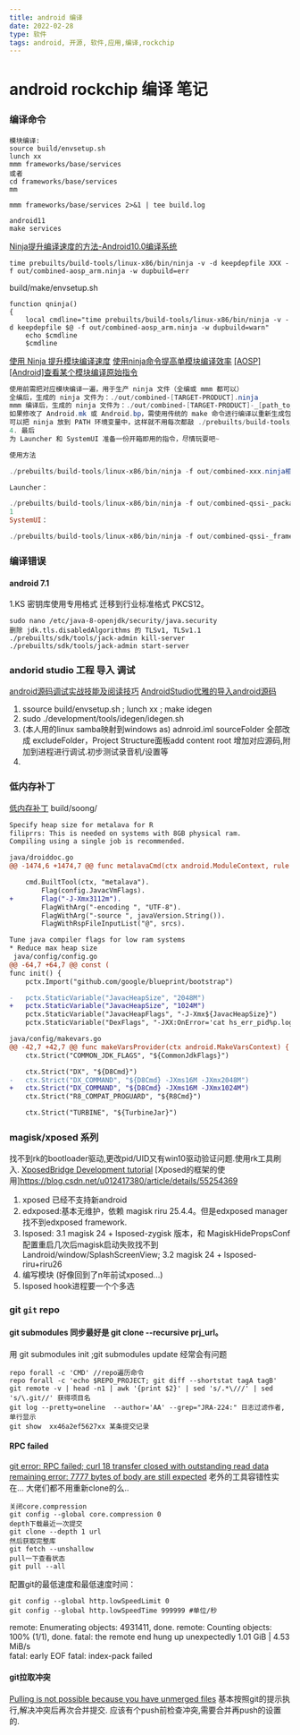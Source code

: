 ```yaml
---
title: android 编译
date: 2022-02-28
type: 软件
tags: android, 开源, 软件,应用,编译,rockchip
---
```


# android rockchip 编译 笔记

### 编译命令
```
模块编译:
source build/envsetup.sh 
lunch xx
mmm frameworks/base/services 
或者
cd frameworks/base/services 
mm

mmm frameworks/base/services 2>&1 | tee build.log
```
```
android11
make services
```
[Ninja提升编译速度的方法-Android10.0编译系统](https://blog.csdn.net/mafei852213034/article/details/117808410)
```
time prebuilts/build-tools/linux-x86/bin/ninja -v -d keepdepfile XXX -f out/combined-aosp_arm.ninja -w dupbuild=err
```

build/make/envsetup.sh
```shell
function qninja()
{
    local cmdline="time prebuilts/build-tools/linux-x86/bin/ninja -v -d keepdepfile $@ -f out/combined-aosp_arm.ninja -w dupbuild=warn"
    echo $cmdline
    $cmdline

```

[使用 Ninja 提升模块编译速度](https://blog.csdn.net/shensky711/article/details/103480730/)
[使用ninja命令提高单模块编译效率](https://www.cnblogs.com/szsky/articles/10812959.html)
[[AOSP][Android]查看某个模块编译原始指令](https://blog.csdn.net/u014175785/article/details/115319550)
```powershell
使用前需把对应模块编译一遍，用于生产 ninja 文件（全编或 mmm 都可以）
全编后，生成的 ninja 文件为：./out/combined-[TARGET-PRODUCT].ninja
mmm 编译后，生成的 ninja 文件为：./out/combined-[TARGET-PRODUCT]-_[path_to_your_module_makefile].ninja，比如：./out/combined-aosp_walleye-_packages_apps_Launcher3_Android.mk.ninja
如果修改了 Android.mk 或 Android.bp，需使用传统的 make 命令进行编译以重新生成包含新依赖规则的 ninja 文件
可以把 ninja 放到 PATH 环境变量中，这样就不用每次都敲 ./prebuilts/build-tools/linux-x86/bin/ninja 这个路径了
4. 最后
为 Launcher 和 SystemUI 准备一份开箱即用的指令，尽情玩耍吧~

使用方法

./prebuilts/build-tools/linux-x86/bin/ninja -f out/combined-xxx.ninja相当于make，xxx为对应的lunch项，

Launcher：

./prebuilts/build-tools/linux-x86/bin/ninja -f out/combined-qssi-_packages_apps_Launcher3_Android.mk.ninja Launcher3QuickStep
1
SystemUI：

./prebuilts/build-tools/linux-x86/bin/ninja -f out/combined-qssi-_frameworks_base_packages_SystemUI_Android.mk.ninja SystemUI
```

### 编译错误

#### android 7.1
1.KS 密钥库使用专用格式 迁移到行业标准格式 PKCS12。
```
sudo nano /etc/java-8-openjdk/security/java.security
删除 jdk.tls.disabledAlgorithms 的 TLSv1, TLSv1.1 
./prebuilts/sdk/tools/jack-admin kill-server
./prebuilts/sdk/tools/jack-admin start-server
```

### andorid studio 工程 导入 调试
[android源码调试实战技能及阅读技巧](https://www.sohu.com/a/501834001_121119002)
[AndroidStudio优雅的导入android源码](https://blog.csdn.net/hbdatouerzi/article/details/86561228)
1. ssource build/envsetup.sh ; lunch xx ; make idegen
2. sudo ./development/tools/idegen/idegen.sh
3. (本人用的linux samba映射到windows as) adnroid.iml sourceFolder 全部改成 excludeFolder，Project Structure面板add content root 增加对应源码,附加到进程进行调试.初步测试录音机/设置等
4. 
### 低内存补丁
[低内存补丁](https://github.com/masemoel/build_soong_legion-r)
build/soong/
```diff
Specify heap size for metalava for R
filiprrs: This is needed on systems with 8GB physical ram.
Compiling using a single job is recommended.

java/droiddoc.go
@@ -1474,6 +1474,7 @@ func metalavaCmd(ctx android.ModuleContext, rule *android.RuleBuilder, javaVersi

	cmd.BuiltTool(ctx, "metalava").
		Flag(config.JavacVmFlags).
+		Flag("-J-Xmx3112m").
		FlagWithArg("-encoding ", "UTF-8").
		FlagWithArg("-source ", javaVersion.String()).
		FlagWithRspFileInputList("@", srcs).
```

```diff
Tune java compiler flags for low ram systems
* Reduce max heap size
 java/config/config.go 
@@ -64,7 +64,7 @@ const (
func init() {
	pctx.Import("github.com/google/blueprint/bootstrap")

-	pctx.StaticVariable("JavacHeapSize", "2048M")
+	pctx.StaticVariable("JavacHeapSize", "1024M")
	pctx.StaticVariable("JavacHeapFlags", "-J-Xmx${JavacHeapSize}")
	pctx.StaticVariable("DexFlags", "-JXX:OnError='cat hs_err_pid%p.log' -JXX:CICompilerCount=6 -JXX:+UseDynamicNumberOfGCThreads")

java/config/makevars.go 
@@ -42,7 +42,7 @@ func makeVarsProvider(ctx android.MakeVarsContext) {
	ctx.Strict("COMMON_JDK_FLAGS", "${CommonJdkFlags}")

	ctx.Strict("DX", "${D8Cmd}")
-	ctx.Strict("DX_COMMAND", "${D8Cmd} -JXms16M -JXmx2048M")
+	ctx.Strict("DX_COMMAND", "${D8Cmd} -JXms16M -JXmx1024M")
	ctx.Strict("R8_COMPAT_PROGUARD", "${R8Cmd}")

	ctx.Strict("TURBINE", "${TurbineJar}")
```

### magisk/xposed 系列
找不到rk的bootloader驱动,更改pid/UID又有win10驱动验证问题.使用rk工具刷入.
[XposedBridge Development tutorial](https://github.com/rovo89/XposedBridge/wiki/Development-tutorial)
[Xposed的框架的使用]https://blog.csdn.net/u012417380/article/details/55254369

1. xposed 已经不支持新android
2. edxposed:基本无维护，依赖 magisk riru 25.4.4。但是edxposed manager 找不到edxposed framework.
3. lsposed: 
	3.1   magisk 24 + lsposed-zygisk 版本，和 MagiskHidePropsConf 配置重启几次后magisk启动失败找不到 Landroid/window/SplashScreenView;
	3.2 magisk 24 + lsposed-riru+riru26
4. 编写模块 (好像回到了n年前试xposed...)
5. lsposed hook进程要一个个多选

### git `git` repo
#### git submodules 同步最好是 git clone --recursive prj_url。
用 git submodules init ;git submodules update 经常会有问题

```
repo forall -c 'CMD' //repo遍历命令
repo forall -c 'echo $REPO_PROJECT; git diff --shortstat tagA tagB'
git remote -v | head -n1 | awk '{print $2}' | sed 's/.*\///' | sed 's/\.git//' 获得项目名
git log --pretty=oneline  --author='AA' --grep="JRA-224:" 日志过滤作者,单行显示
git show  xx46a2ef5627xx 某条提交记录
```

#### RPC failed
[git error: RPC failed; curl 18 transfer closed with outstanding read data remaining error: 7777 bytes of body are still expected](https://www.cnblogs.com/whycai/p/15500655.html)
老外的工具容错性实在... 大佬们都不用重新clone的么..
```shell
关闭core.compression
git config --global core.compression 0
depth下载最近一次提交
git clone --depth 1 url
然后获取完整库
git fetch --unshallow
pull一下查看状态
git pull --all
```
配置git的最低速度和最低速度时间：
```shell
git config --global http.lowSpeedLimit 0 
git config --global http.lowSpeedTime 999999 #单位/秒
```


remote: Enumerating objects: 4931411, done.
remote: Counting objects: 100% (1/1), done.
fatal: the remote end hung up unexpectedly 1.01 GiB | 4.53 MiB/s   
fatal: early EOF
fatal: index-pack failed


#### git拉取冲突
[Pulling is not possible because you have unmerged files](https://blog.csdn.net/mango_love/article/details/87261529)
基本按照git的提示执行,解决冲突后再次合并提交. 应该有个push前检查冲突,需要合并再push的设置的.
